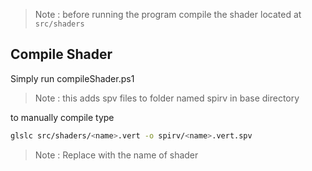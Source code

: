 > Note : before running the program compile the shader located at `src/shaders`

## Compile Shader

Simply run compileShader.ps1
> Note : this adds spv files to folder named spirv in base directory

to manually compile type 

```bash 
glslc src/shaders/<name>.vert -o spirv/<name>.vert.spv
```
> Note : Replace <name> with the name of shader
